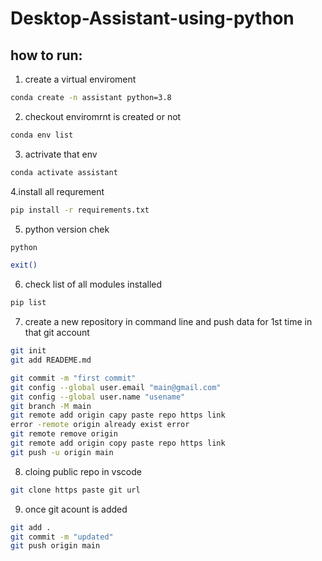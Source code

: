 # Desktop-Assistant-using-python
  

## how to run:

1. create a virtual enviroment
```bash
conda create -n assistant python=3.8

```


2. checkout enviromrnt is created or not
```bash
conda env list

```

3. actrivate that  env
```bash
conda activate assistant

```
4.install all requrement
```bash
pip install -r requirements.txt

```

5. python version chek
```bash
python

exit()

```
6. check list of all modules installed
```bash
pip list

```

7. create a new repository in command line and push data for 1st time in that git account 
```bash
git init
git add READEME.md

git commit -m "first commit"
git config --global user.email "main@gmail.com"
git config --global user.name "usename"
git branch -M main
git remote add origin capy paste repo https link
error -remote origin already exist error
git remote remove origin 
git remote add origin copy paste repo https link
git push -u origin main

```

8. cloing public repo in vscode
```bash 
git clone https paste git url

```

9. once git acount is added
```bash
git add . 
git commit -m "updated"
git push origin main

```
